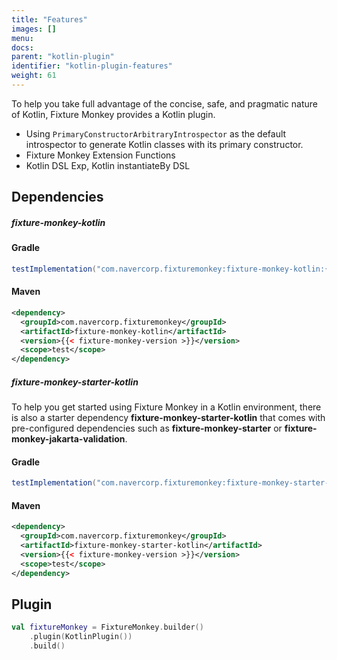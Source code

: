 ```yaml
---
title: "Features"
images: []
menu:
docs:
parent: "kotlin-plugin"
identifier: "kotlin-plugin-features"
weight: 61
---
```


To help you take full advantage of the concise, safe, and pragmatic nature of Kotlin, Fixture Monkey provides a Kotlin plugin.
- Using `PrimaryConstructorArbitraryIntrospector` as the default introspector to generate Kotlin classes with its primary constructor.
- Fixture Monkey Extension Functions
- Kotlin DSL Exp, Kotlin instantiateBy DSL

## Dependencies
##### fixture-monkey-kotlin
#### Gradle
```groovy
testImplementation("com.navercorp.fixturemonkey:fixture-monkey-kotlin:{{< fixture-monkey-version >}}")
```

#### Maven
```xml
<dependency>
  <groupId>com.navercorp.fixturemonkey</groupId>
  <artifactId>fixture-monkey-kotlin</artifactId>
  <version>{{< fixture-monkey-version >}}</version>
  <scope>test</scope>
</dependency>
```

##### fixture-monkey-starter-kotlin

To help you get started using Fixture Monkey in a Kotlin environment, there is also a starter dependency **fixture-monkey-starter-kotlin** that comes with pre-configured dependencies such as **fixture-monkey-starter** or **fixture-monkey-jakarta-validation**.

#### Gradle
```groovy
testImplementation("com.navercorp.fixturemonkey:fixture-monkey-starter-kotlin:{{< fixture-monkey-version >}}")
```

#### Maven
```xml
<dependency>
  <groupId>com.navercorp.fixturemonkey</groupId>
  <artifactId>fixture-monkey-starter-kotlin</artifactId>
  <version>{{< fixture-monkey-version >}}</version>
  <scope>test</scope>
</dependency>
```

## Plugin
```kotlin
val fixtureMonkey = FixtureMonkey.builder()
    .plugin(KotlinPlugin())
    .build()
```
